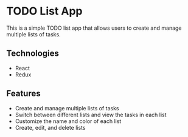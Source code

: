 # TODO List App

This is a simple TODO list app that allows users to create and manage multiple lists of tasks.

## Technologies
- React
- Redux

## Features

- Create and manage multiple lists of tasks
- Switch between different lists and view the tasks in each list
- Customize the name and color of each list
- Create, edit, and delete lists

